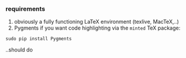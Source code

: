 ### requirements
1. obviously a fully functioning LaTeX environment (texlive, MacTeX,..)
2. Pygments if you want code highlighting via the `minted` TeX package:
```
sudo pip install Pygments
```
..should do

